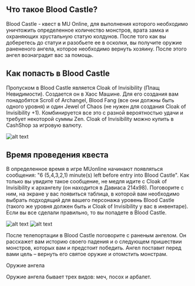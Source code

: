 ## Что такое Blood Castle?
Blood Castle - квест в MU Online, для выполнения которого необходимо уничтожить определенное количество монстров, врата замка и охраняющих хрустальную статую колдунов. После того как вы доберетесь до статуи и разобьете ее в осколки, вы получите оружие ранененого ангела, которое необходимо вернуть хозяину. После этого ангел вознаградит вас за помощь.

## Как попасть в Blood Castle
Пропуском в Blood Castle является Cloak of Invisibility (Плащ Невидимости). Создается он в Хаос Машине. Для его создания вам понадобятся Scroll of Archangel, Blood Fang (все они должны быть одного уровня) и один Jewel of Chaos (не нужен для создания Cloak of Invisibility +1). Комбинируется все это с разной вероятностью удачи и требует некоторой суммы Zen. Cloak of Invisibility можно купить в CashShop за игровую валюту.

![alt text](https://globalmuonline.es/es/_img/bloodcastle.gif) 


## Время проведения квеста
В определенное время в игре MUonline начинают появляться сообщения: "6 (5,4,3,2,1) minute(s) left before entry into Blood Castle". Как только вы увидите такое сообщение, не медля идите с Cloak of Invisibility к архангелу (он находится в  Давиаса 214х98). Поговорите с ним, на экране у вас появиться таблица, в которой вам необходимо выбрать подходящий для вашего персонажа уровень Blood Castle (такого же уровня должен быть и Cloak of Invisibility у вас в инвентаре). Если вы все сделали правильно, то вы попадете в Blood Castle.

![alt text](https://lh3.googleusercontent.com/-CKZ93d7rkB0/WsShqnWrhHI/AAAAAAAAClY/fKHnVqowPa0nFEXkcxFvOpuOLrPvNocdQCLcBGAs/1.png) 
![alt text](https://3.bp.blogspot.com/_Gx5v96e0H5s/THL16vpA_AI/AAAAAAAAAag/dm_EMPFqUXs/s1600/Blood+Castle+DL+MG.jpg) 


После телепортации в Blood Castle поговорите с раненым ангелом. Он расскажет вам историю своего падения и о следующем пришествии монстров, которых вам и предстоит победить. Ангел поставит перед вами цель – вернуть его святое оружие и отомстить монстрам.

Оружие ангела

Оружие ангела бывает трех видов: меч, посох и арбалет.